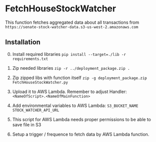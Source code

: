 # FetchHouseStockWatcher

This function fetches aggregated data about all transactions from `https://senate-stock-watcher-data.s3-us-west-2.amazonaws.com`

## Installation
0. Install required libraries
`pip install --target=./lib -r requirements.txt`

1. Zip needed libraries
`zip -r ../deployment_package.zip .`

2. Zip zipped libs with function itself
`zip -g deployment_package.zip FetchHouseStockWatcher.py`

3. Upload it to AWS Lambda. Remember to adjust Handler:
`<NameOfScript>.<NameOfMainFunction>`

4. Add environmental variables to AWS Lambda: 
`S3_BUCKET_NAME`
`STOCK_WATCHER_API_URL`

5. This script for AWS Lambda needs proper permissions to be able to save file in S3

6. Setup a trigger / frequence to fetch data by AWS Lambda function.
